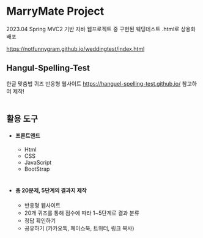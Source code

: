 # MarryMate Project
2023.04
Spring MVC2 기반 자바 웹프로젝트 중 구현된 웨딩테스트 .html로 상용화 배포

https://notfunnygram.github.io/weddingtest/index.html


## Hangul-Spelling-Test
한글 맞춤법 퀴즈 반응형 웹사이트
https://hanguel-spelling-test.github.io/
참고하여 제작!
<br><br>

## 활용 도구
* #### 프론트엔드
  * Html
  * CSS
  * JavaScript
  * BootStrap
<br><br>

- #### 총 20문제, 5단계의 결과지 제작
  - 반응형 웹사이트
  - 20개 퀴즈를 통해 점수에 따라 1~5단계로 결과 분류
  - 정답 확인하기
  - 공유하기 (카카오톡, 페이스북, 트위터, 링크 복사)
